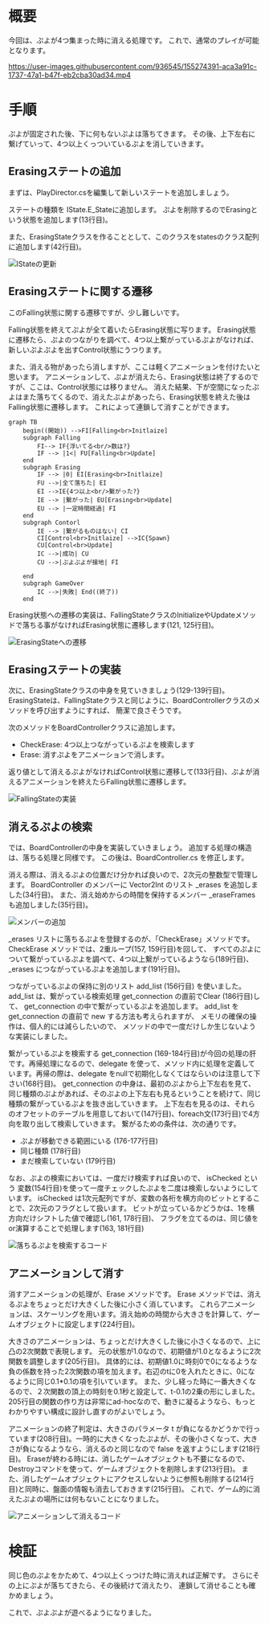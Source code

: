 # 概要
今回は、ぷよが4つ集まった時に消える処理です。
これで、通常のプレイが可能となります。

https://user-images.githubusercontent.com/936545/155274391-aca3a91c-1737-47a1-b47f-eb2cba30ad34.mp4

# 手順

ぷよが固定された後、下に何もないぷよは落ちてきます。
その後、上下左右に繋げていって、4つ以上くっついているぷよを消していきます。

## Erasingステートの追加
まずは、PlayDirector.csを編集して新しいステートを追加しましょう。

ステートの種類を IState.E_Stateに追加します。
ぷよを削除するのでErasingという状態を追加します(13行目)。

また、ErasingStateクラスを作ることとして、このクラスをstatesのクラス配列に追加します(42行目)。

![IStateの更新](images/CodeIState.png)


## Erasingステートに関する遷移

このFalling状態に関する遷移ですが、少し難しいです。

Falling状態を終えてぷよが全て着いたらErasing状態に写ります。
Erasing状態に遷移たら、ぷよのつながりを調べて、4つ以上繋がっているぷよがなければ、新しいぷよぷよを出すControl状態にうつります。

また、消える物があったら消しますが、ここは軽くアニメーションを付けたいと思います。
アニメーションして、ぷよが消えたら、Erasing状態は終了するのですが、ここは、Control状態には移りません。
消えた結果、下が空間になったぷよはまた落ちてくるので、消えたぷよがあったら、Erasing状態を終えた後はFalling状態に遷移します。
これによって連鎖して消すことができます。

```mermaid
graph TB
    begin((開始)) -->FI[Falling<br>Initlaize]
    subgraph Falling
        FI--> IF{浮いてる<br/>数は?}
        IF --> |1<| FU[Falling<br>Update]
    end
    subgraph Erasing
        IF --> |0| EI[Erasing<br>Initlaize]
        FU -->|全て落ちた| EI
        EI -->IE{4つ以上<br/>繋がった?}
        IE --> |繋がった| EU[Erasing<br>Update]
        EU --> |一定時間経過| FI
    end
    subgraph Contorl
        IE --> |繋がるものはない| CI
        CI[Control<br>Initlaize] -->IC{Spawn}
        CU[Control<br>Update]
        IC -->|成功| CU
        CU -->|ぷよぷよが接地| FI
        
    end
    subgraph GameOver
        IC -->|失敗| End((終了))
    end
```

Erasing状態への遷移の実装は、FallingStateクラスのInitializeやUpdateメソッドで落ちる事がなければErasing状態に遷移します(121, 125行目)。

![ErasingStateへの遷移](images/CodeFallingState.png)

## Erasingステートの実装

次に、ErasingStateクラスの中身を見ていきましょう(129-139行目)。
ErasingStateは、FallingStateクラスと同じように、BoardControllerクラスのメソッドを呼び出すようにすれば、
簡潔で良さそうです。

次のメソッドをBoardControllerクラスに追加します。

- CheckErase: 4つ以上つながっているぷよを検索します
- Erase: 消すぷよをアニメーションで消します。

返り値として消えるぷよがなければControl状態に遷移して(133行目)、ぷよが消えるアニメーションを終えたらFalling状態に遷移します。

![FallingStateの実装](images/CodeErasingState.png)

## 消えるぷよの検索

では、BoardControllerの中身を実装していきましょう。
追加する処理の構造は、落ちる処理と同様です。
この後は、BoardController.cs を修正します。


消える際は、消えるぷよの位置だけ分かれば良いので、2次元の整数型で管理します。
BoardController のメンバーに Vector2Int のリスト _erases を追加しました(34行目)。
また、消え始めからの時間を保持するメンバー _eraseFrames も追加しました(35行目)。

![メンバーの追加](images/CodeBoardController.png)

_erases リストに落ちるぷよを登録するのが、「CheckErase」メソッドです。
CheckErase メソッドでは、2重ループ(157, 159行目)を回して、
すべてのぷよについて繋がっているぷよを調べて、4つ以上繋がっているようなら(189行目)、_erases につながっているぷよを追加します(191行目)。

つながっているぷよの保持に別のリスト add_list (156行目) を使いました。
add_list は、繋がっている検索処理 get_connection の直前でClear (186行目)して、
get_connection の中で繋がっているぷよを追加します。
add_list を get_connection の直前で new する方法も考えられますが、
メモリの確保の操作は、個人的には減らしたいので、
メソッドの中で一度だけしか生じないような実装にしました。

繋がっているぷよを検索する get_connection (169-184行目)が今回の処理の肝です。再帰処理になるので、delegate を使って、メソッド内に処理を定義しています。再帰の際は、delegate をnullで初期化しなくてはならいのは注意して下さい(168行目)。
get_connection の中身は、最初のぷよから上下左右を見て、同じ種類のぷよがあれば、そのぷよの上下左右も見るということを続けて、同じ種類の繋がっているぷよを抜き出していきます。
上下左右を見るのは、それらのオフセットのテーブルを用意しておいて(147行目)、foreach文(173行目)で4方向を取り出して検索していきます。
繋がるための条件は、次の通りです。

- ぷよが移動できる範囲にいる (176-177行目)
- 同じ種類 (178行目)
- まだ検索していない (179行目)

なお、ぷよの検索においては、一度だけ検索すれば良いので、 isChecked という
変数(154行目)を使って一度チェックしたぷよを二度は検索しないようにしています。
isChecked は1次元配列ですが、変数の各桁を横方向のビットとすることで、2次元のフラグとして扱います。
ビットが立っているかどうかは、1を横方向だけシフトした値で確認し(161, 178行目)、
フラグを立てるのは、同じ値をor演算することで処理します(163, 181行目)

![落ちるぷよを検索するコード](images/CodeCheckErase.png)


## アニメーションして消す

消すアニメーションの処理が、Erase メソッドです。
Erase メソッドでは、消えるぷよをちょっとだけ大きくした後に小さく消しています。
これらアニメーションは、スケーリングを用います。消え始めの時間から大きさを計算して、ゲームオブジェクトに設定します(224行目)。

大きさのアニメーションは、ちょっとだけ大きくした後に小さくなるので、上に凸の2次関数で表現します。
元の状態が1.0なので、初期値が1.0となるように2次関数を調整します(205行目)。
具体的には、初期値1.0に時刻0で0になるような負の係数を持った2次関数の項を加えます。右辺のtに0を入れたときに、0になるように同じ0.1*0.1の項を引いています。
また、少し経った時に一番大きくなるので、２次関数の頂上の時刻を0.1秒と設定して、t-0.1の2乗の形にしました。
205行目の関数の作り方は非常にad-hocなので、動きに凝るようなら、もっとわかりやすい構成に設計し直すのがよいでしょう。

アニメーションの終了判定は、大きさのパラメータ t が負になるかどうかで行っています(208行目)。一時的に大きくなったぷよが、その後小さくなって、大きさが負になるようなら、消えるのと同じなので false を返すようにします(218行目)。
Eraseが終わる時には、消したゲームオブジェクトも不要になるので、Destroyコマンドを使って、ゲームオブジェクトを削除します(213行目)。
また、消したゲームオブジェクトにアクセスしないように参照も削除する(214行目)と同時に、盤面の情報も消去しておきます(215行目)。
これで、ゲーム的に消えたぷよの場所には何もないことになりました。

![アニメーションして消えるコード](images/CodeErasing.png)

# 検証

同じ色のぷよをかためて、4つ以上くっつけた時に消えれば正解です。
さらにその上にぷよが落ちてきたら、その後続けて消えたり、
連鎖して消せることも確かめましょう。

これで、ぷよぷよが遊べるようになりました。
